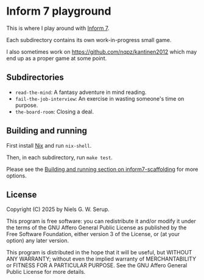 # Inform 7 playground

This is where I play around with [Inform 7](https://inform7.com/).

Each subdirectory contains its own work-in-progress small game.

I also sometimes work on https://github.com/nqpz/kantinen2012 which may
end up as a proper game at some point.


## Subdirectories

- `read-the-mind`: A fantasy adventure in mind reading.
- `fail-the-job-interview`: An exercise in wasting someone's time on purpose.
- `the-board-room`: Closing a deal.


## Building and running

First install [Nix](https://nixos.org/) and run `nix-shell`.

Then, in each subdirectory, run `make test`.

Please see the [Building and running section on
inform7-scaffolding](https://github.com/nqpz/inform7-scaffolding?tab=readme-ov-file#building-and-running)
for more options.


## License

Copyright (C) 2025 by Niels G. W. Serup.

This program is free software: you can redistribute it and/or modify it
under the terms of the GNU Affero General Public License as published by
the Free Software Foundation, either version 3 of the License, or (at
your option) any later version.

This program is distributed in the hope that it will be useful, but
WITHOUT ANY WARRANTY; without even the implied warranty of
MERCHANTABILITY or FITNESS FOR A PARTICULAR PURPOSE. See the GNU Affero
General Public License for more details.
